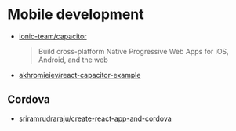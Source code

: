 # Mobile development

- [ionic-team/capacitor](https://github.com/ionic-team/capacitor)

  > Build cross-platform Native Progressive Web Apps for iOS, Android, and the web

- [akhromieiev/react-capacitor-example](https://github.com/akhromieiev/react-capacitor-example)

## Cordova

- [sriramrudraraju/create-react-app-and-cordova](https://github.com/sriramrudraraju/create-react-app-and-cordova)
